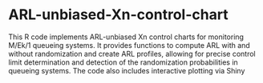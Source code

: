 # ARL-unbiased-Xn-control-chart
This R code implements ARL-unbiased Xn control charts for monitoring M/Ek/1 queueing systems. It provides functions to compute ARL with and without randomization and create ARL profiles, allowing for precise control limit determination and detection of the randomization probabilities in queueing systems. The code also includes interactive plotting via Shiny
